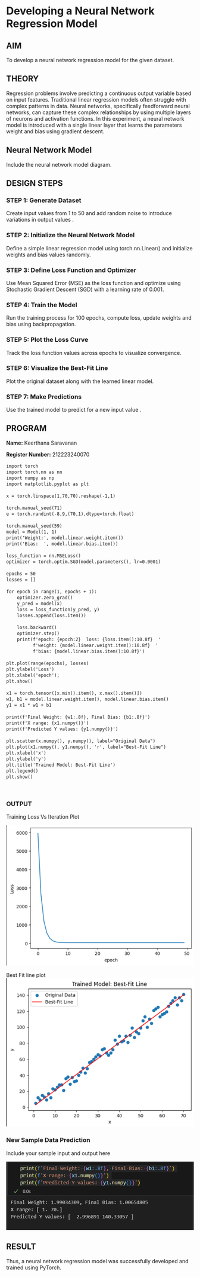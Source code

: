 # Developing a Neural Network Regression Model

## AIM
To develop a neural network regression model for the given dataset.

## THEORY
Regression problems involve predicting a continuous output variable based on input features. Traditional linear regression models often struggle with complex patterns in data. Neural networks, specifically feedforward neural networks, can capture these complex relationships by using multiple layers of neurons and activation functions. In this experiment, a neural network model is introduced with a single linear layer that learns the parameters weight and bias using gradient descent.

## Neural Network Model
Include the neural network model diagram.

## DESIGN STEPS
### STEP 1: Generate Dataset

Create input values  from 1 to 50 and add random noise to introduce variations in output values .

### STEP 2: Initialize the Neural Network Model

Define a simple linear regression model using torch.nn.Linear() and initialize weights and bias values randomly.

### STEP 3: Define Loss Function and Optimizer

Use Mean Squared Error (MSE) as the loss function and optimize using Stochastic Gradient Descent (SGD) with a learning rate of 0.001.

### STEP 4: Train the Model

Run the training process for 100 epochs, compute loss, update weights and bias using backpropagation.

### STEP 5: Plot the Loss Curve

Track the loss function values across epochs to visualize convergence.

### STEP 6: Visualize the Best-Fit Line

Plot the original dataset along with the learned linear model.

### STEP 7: Make Predictions

Use the trained model to predict  for a new input value .

## PROGRAM

**Name:** Keerthana Saravanan

**Register Number:** 212223240070

```
import torch
import torch.nn as nn
import numpy as np
import matplotlib.pyplot as plt

x = torch.linspace(1,70,70).reshape(-1,1)

torch.manual_seed(71)
e = torch.randint(-8,9,(70,1),dtype=torch.float)

torch.manual_seed(59)
model = Model(1, 1)
print('Weight:', model.linear.weight.item())
print('Bias:  ', model.linear.bias.item())

loss_function = nn.MSELoss()
optimizer = torch.optim.SGD(model.parameters(), lr=0.0001)

epochs = 50
losses = []

for epoch in range(1, epochs + 1):
    optimizer.zero_grad()
    y_pred = model(x)
    loss = loss_function(y_pred, y)
    losses.append(loss.item())

    loss.backward()
    optimizer.step()
    print(f'epoch: {epoch:2}  loss: {loss.item():10.8f}  '
          f'weight: {model.linear.weight.item():10.8f}  '
          f'bias: {model.linear.bias.item():10.8f}')

plt.plot(range(epochs), losses)
plt.ylabel('Loss')
plt.xlabel('epoch');
plt.show()

x1 = torch.tensor([x.min().item(), x.max().item()])
w1, b1 = model.linear.weight.item(), model.linear.bias.item()
y1 = x1 * w1 + b1

print(f'Final Weight: {w1:.8f}, Final Bias: {b1:.8f}')
print(f'X range: {x1.numpy()}')
print(f'Predicted Y values: {y1.numpy()}')

plt.scatter(x.numpy(), y.numpy(), label="Original Data")
plt.plot(x1.numpy(), y1.numpy(), 'r', label="Best-Fit Line")
plt.xlabel('x')
plt.ylabel('y')
plt.title('Trained Model: Best-Fit Line')
plt.legend()
plt.show()



```



### OUTPUT
Training Loss Vs Iteration Plot

![alt text](image-1.png)

Best Fit line plot
![alt text](image.png)


### New Sample Data Prediction
Include your sample input and output here

![alt text](image-2.png)

## RESULT
Thus, a neural network regression model was successfully developed and trained using PyTorch.
